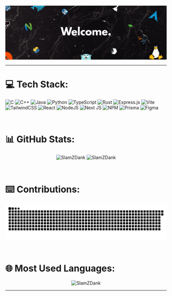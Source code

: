<p align="center">
  <img src="https://raw.githubusercontent.com/SlamZDank/SlamZDank/refs/heads/main/header.png" />
</p>

---

# 💻 Tech Stack:

![C](https://img.shields.io/badge/c-%2300599C.svg?style=for-the-badge&logo=c&logoColor=white) ![C++](https://img.shields.io/badge/c++-%2300599C.svg?style=for-the-badge&logo=c%2B%2B&logoColor=white) ![Java](https://img.shields.io/badge/java-%23ED8B00.svg?style=for-the-badge&logo=openjdk&logoColor=white) ![Python](https://img.shields.io/badge/python-3670A0?style=for-the-badge&logo=python&logoColor=ffdd54) ![TypeScript](https://img.shields.io/badge/typescript-%23007ACC.svg?style=for-the-badge&logo=typescript&logoColor=white) ![Rust](https://img.shields.io/badge/rust-%23000000.svg?style=for-the-badge&logo=rust&logoColor=white) ![Express.js](https://img.shields.io/badge/express.js-%23404d59.svg?style=for-the-badge&logo=express&logoColor=%2361DAFB) ![Vite](https://img.shields.io/badge/vite-%23646CFF.svg?style=for-the-badge&logo=vite&logoColor=white) ![TailwindCSS](https://img.shields.io/badge/tailwindcss-%2338B2AC.svg?style=for-the-badge&logo=tailwind-css&logoColor=white) ![React](https://img.shields.io/badge/react-%2320232a.svg?style=for-the-badge&logo=react&logoColor=%2361DAFB) ![NodeJS](https://img.shields.io/badge/node.js-6DA55F?style=for-the-badge&logo=node.js&logoColor=white) ![Next JS](https://img.shields.io/badge/Next-black?style=for-the-badge&logo=next.js&logoColor=white) ![NPM](https://img.shields.io/badge/NPM-%23CB3837.svg?style=for-the-badge&logo=npm&logoColor=white) ![Prisma](https://img.shields.io/badge/Prisma-3982CE?style=for-the-badge&logo=Prisma&logoColor=white) ![Figma](https://img.shields.io/badge/figma-%23F24E1E.svg?style=for-the-badge&logo=figma&logoColor=white)

<br/>

# 📊 GitHub Stats:
<p align="center">
  <img align="center" src="https://github-readme-stats.vercel.app/api?username=SlamZDank&theme=dark&hide_border=true&include_all_commits=true&count_private=true" alt="SlamZDank" />
  <img align="center" src="https://nirzak-streak-stats.vercel.app/?user=SlamZDank&theme=dark&hide_border=true" alt="SlamZDank" />
</p>

<br/>

# ⌨️ Contributions:
<p align="center">
  <picture>
    <source media="(prefers-color-scheme: dark)" srcset="https://raw.githubusercontent.com/slamzdank/slamzdank/output/github-snake-dark.svg" />
    <source media="(prefers-color-scheme: light)" srcset="https://raw.githubusercontent.com/slamzdank/slamzdank/output/github-snake.svg" />
    <img alt="github-snake" src="https://raw.githubusercontent.com/slamzdank/slamzdank/output/github-snake.svg" />
  </picture>
</p>


<br/>

# 🌐 Most Used Languages:
<p align="center">
  <img src="https://github-readme-stats.vercel.app/api/top-langs/?username=SlamZDank&theme=dark&hide_border=true&include_all_commits=true&count_private=true&layout=compact" alt="SlamZDank" />
</p>

---

